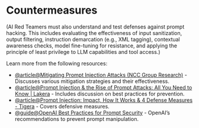 # Countermeasures

(AI Red Teamers must also understand and test defenses against prompt hacking. This includes evaluating the effectiveness of input sanitization, output filtering, instruction demarcation (e.g., XML tagging), contextual awareness checks, model fine-tuning for resistance, and applying the principle of least privilege to LLM capabilities and tool access.)

Learn more from the following resources:

- [@article@Mitigating Prompt Injection Attacks (NCC Group Research)](https://research.nccgroup.com/2023/12/01/mitigating-prompt-injection-attacks/) - Discusses various mitigation strategies and their effectiveness.
- [@article@Prompt Injection & the Rise of Prompt Attacks: All You Need to Know | Lakera](https://www.lakera.ai/blog/guide-to-prompt-injection) - Includes discussion on best practices for prevention.
- [@article@Prompt Injection: Impact, How It Works & 4 Defense Measures - Tigera](https://www.tigera.io/learn/guides/llm-security/prompt-injection/) - Covers defensive measures.
- [@guide@OpenAI Best Practices for Prompt Security](https://platform.openai.com/docs/guides/prompt-engineering/strategy-write-clear-instructions) - OpenAI’s recommendations to prevent prompt manipulation.
